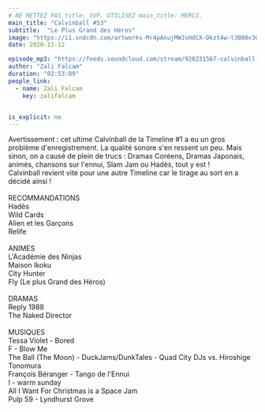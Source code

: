 ```yaml
---
# NE METTEZ PAS title: SVP. UTILISEZ main_title: MERCI.
main_title: "Calvinball #53"
subtitle:  "Le Plus Grand des Héros"
image: "https://i1.sndcdn.com/artworks-Mr4pAnujMWJsHdCX-Dkzt4w-t3000x3000.jpg"
date: 2020-11-12

episode_mp3: "https://feeds.soundcloud.com/stream/928231567-calvinball-radio-calvinball-53-le-plus-grand-des-heros.mp3"
author: "Zali Falcam"
duration: "02:53:09"
people_link: 
  - name: Zali Falcam
    key: zalifalcam


is_explicit: no
---
```


<PodcastHeader/>

<!-- ECRIRE LA DESCRIPTION DE L'EPISODE SOUS CETTE LIGNE -->
Avertissement : cet ultime Calvinball de la Timeline #1 a eu un gros problème d'enregistrement. La qualité sonore s'en ressent un peu. Mais sinon, on a causé de plein de trucs : Dramas Coréens, Dramas Japonais, animés, chansons sur l'ennui, Slam Jam ou Hadès, tout y est !<br>Calvinball revient vite pour une autre Timeline car le tirage au sort en a décidé ainsi !<br><br>RECOMMANDATIONS<br>Hadès<br>Wild Cards<br>Alien et les Garçons<br>Relife<br><br>ANIMES<br>L'Académie des Ninjas<br>Maison Ikoku<br>City Hunter<br>Fly (Le plus Grand des Héros)<br><br>DRAMAS<br>Reply 1988<br>The Naked Director<br><br>MUSIQUES<br>Tessa Violet - Bored<br>F - Blow Me<br>The Ball (The Moon) - DuckJams/DunkTales - Quad City DJs vs. Hiroshige Tonomura<br>François Béranger - Tango de l'Ennui<br>I - warm sunday<br>All I Want For Christmas is a Space Jam<br>Pulp 59 - Lyndhurst Grove

